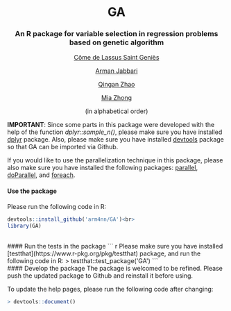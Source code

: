<div align=center>

# GA
### An R package for variable selection in regression problems based on genetic algorithm
[C&#244;me de Lassus Saint Geni&#232;s](https://github.com/ComedeLassus)

[Arman Jabbari](https://github.com/arm4nn)

[Qingan Zhao](https://github.com/QinganZhao)

[Mia Zhong](https://github.com/Mia-Zhong)

(in alphabetical order)

<div align=left>

**IMPORTANT**: Since some parts in this package were developed with the help of the function *dplyr::sample_n()*, please make sure you have installed [dplyr](https://www.r-pkg.org/pkg/dplyr) package. Also, please make sure you have installed [devtools](https://www.r-pkg.org/pkg/devtools) package so that GA can be imported via Github.

If you would like to use the parallelization technique in this package, please also make sure you have installed the following packages: [parallel](http://stat.ethz.ch/R-manual/R-devel/library/parallel/doc/parallel.pdf), [doParallel](https://www.r-pkg.org/pkg/doParallel), and [foreach](https://www.r-pkg.org/pkg/foreach).
<br />
#### Use the package
Please run the following code in R:
``` r
devtools::install_github('arm4nn/GA')<br>
library(GA)
```
<br />
#### Run the tests in the package
``` r
Please make sure you have installed [testthat](https://www.r-pkg.org/pkg/testthat) package, and run the following code in R:
> testthat::test_package('GA')
```
<br />
#### Develop the package
The package is welcomed to be refined. Please push the updated package to Github and reinstall it before using.

To update the help pages, please run the following code after changing:
``` r
> devtools::document()
```




